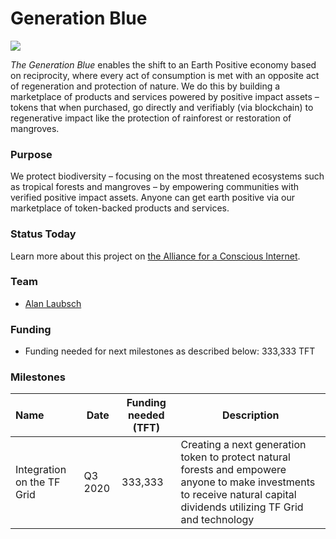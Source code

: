# Generation Blue

![](https://www.consciousinternet.org/threefold/info/projects/generation_blue/generation_blue.png)

*The Generation Blue* enables the shift to an Earth Positive economy based on reciprocity, where every act of consumption is met with an opposite act of regeneration and protection of nature. We do this by building a marketplace of products and services powered by positive impact assets – tokens that when purchased, go directly and verifiably (via blockchain) to regenerative impact like the protection of rainforest or restoration of mangroves.

### Purpose

We protect biodiversity – focusing on the most threatened ecosystems such as tropical forests and mangroves – by empowering communities with verified positive impact assets. Anyone can get earth positive via our marketplace of token-backed products and services.

### Status Today



Learn more about this project on [the Alliance for a Conscious Internet](https://www.consciousinternet.org/index.html#/projects/generation_blue).

### Team

- [Alan Laubsch](https://www.consciousinternet.org/#/people/alan_laubsch)

### Funding

- Funding needed for next milestones as described below: 333,333 TFT

### Milestones

| Name         | Date   | Funding needed (TFT) | Description
|:-------------|--------|-------------|-----------------|
| Integration on the TF Grid | Q3 2020 |  333,333 | Creating a next generation token to protect natural forests and empowere anyone to make investments to receive natural capital dividends utilizing TF Grid and technology |